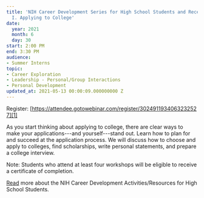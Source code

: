 ```yaml
---
title: 'NIH Career Development Series for High School Students and Recent Graduates:
  I. Applying to College'
date:
  year: 2021
  month: 6
  day: 30
start: 2:00 PM
end: 3:30 PM
audience:
- Summer Interns
topic:
- Career Exploration
- Leadership - Personal/Group Interactions
- Personal Development
updated_at: 2021-05-13 00:00:09.000000000 Z
---
```

Register: [https://attendee.gotowebinar.com/register/3024911934063232527][1]

As you start thinking about applying to college, there are clear ways to
make your applications---and yourself---stand out. Learn how to plan for
and succeed at the application process. We will discuss how to choose
and apply to colleges, find scholarships, write personal statements, and
prepare a college interview.

Note: Students who attend at least four workshops will be eligible to
receive a certificate of completion.

[Read][2] more about the NIH Career Development Activities/Resources for
High School Students.



[1]: https://attendee.gotowebinar.com/register/3024911934063232527
[2]: https://www.training.nih.gov/nih_career_development_activities/resources_for_high_school_students
